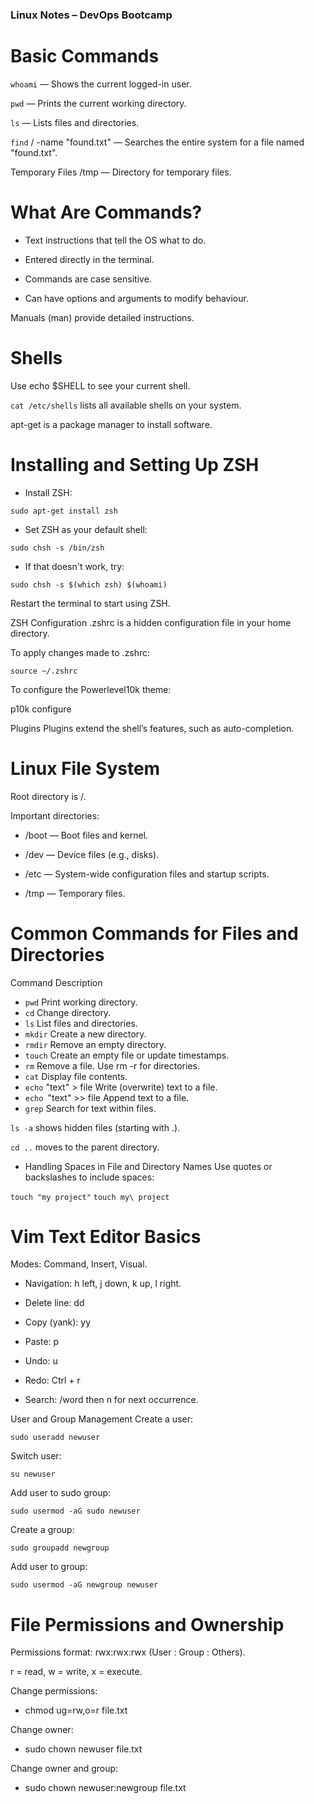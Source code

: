 ### Linux Notes – DevOps Bootcamp
# Basic Commands
`whoami` — Shows the current logged-in user.

`pwd` — Prints the current working directory.

`ls` — Lists files and directories.

`find` / -name "found.txt" — Searches the entire system for a file named "found.txt".

Temporary Files
/tmp — Directory for temporary files.

# What Are Commands?
- Text instructions that tell the OS what to do.

- Entered directly in the terminal.

- Commands are case sensitive.

- Can have options and arguments to modify behaviour.

Manuals (man) provide detailed instructions.

# Shells
Use echo $SHELL to see your current shell.

`cat /etc/shells` lists all available shells on your system.

apt-get is a package manager to install software.

# Installing and Setting Up ZSH
- Install ZSH:

`sudo apt-get install zsh`

- Set ZSH as your default shell:

`sudo chsh -s /bin/zsh`

- If that doesn't work, try:

`sudo chsh -s $(which zsh) $(whoami)`

Restart the terminal to start using ZSH.

ZSH Configuration
.zshrc is a hidden configuration file in your home directory.

To apply changes made to .zshrc:

`source ~/.zshrc`

To configure the Powerlevel10k theme:

p10k configure

Plugins
Plugins extend the shell’s features, such as auto-completion.

# Linux File System
Root directory is /.

Important directories:

- /boot — Boot files and kernel.

- /dev — Device files (e.g., disks).

- /etc — System-wide configuration files and startup scripts.

- /tmp — Temporary files.

# Common Commands for Files and Directories
Command	Description
- `pwd`	Print working directory.
- `cd`	Change directory.
- `ls`	List files and directories.
- `mkdir`	Create a new directory.
- `rmdir`	Remove an empty directory.
- `touch`	Create an empty file or update timestamps.
- `rm`	Remove a file. Use rm -r for directories.
- `cat`	Display file contents.
- `echo` "text" > file	Write (overwrite) text to a file.
- `echo `"text" >> file	Append text to a file.
- `grep`	Search for text within files.

`ls -a` shows hidden files (starting with .).

`cd ..` moves to the parent directory.

- Handling Spaces in File and Directory Names
Use quotes or backslashes to include spaces:

`touch "my project"`
`touch my\ project`

# Vim Text Editor Basics
Modes: Command, Insert, Visual.

- Navigation: h left, j down, k up, l right.

- Delete line: dd

- Copy (yank): yy

- Paste: p

- Undo: u

- Redo: Ctrl + r

- Search: /word then n for next occurrence.

User and Group Management
Create a user:

`sudo useradd newuser`

Switch user:

`su newuser`

Add user to sudo group:

`sudo usermod -aG sudo newuser`

Create a group:

`sudo groupadd newgroup`

Add user to group:

`sudo usermod -aG newgroup newuser`

# File Permissions and Ownership
Permissions format: rwx:rwx:rwx (User : Group : Others).

r = read, w = write, x = execute.

Change permissions:

- chmod ug=rw,o=r file.txt

Change owner:

- sudo chown newuser file.txt

Change owner and group:

- sudo chown newuser:newgroup file.txt
